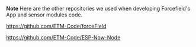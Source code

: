 **Note**
Here are the other repositories we used when developing Forcefield's App and sensor modules code.

https://github.com/ETM-Code/forceField

https://github.com/ETM-Code/ESP-Now-Node
